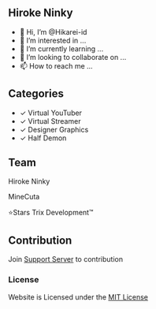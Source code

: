 ## Hiroke Ninky

- 👋 Hi, I’m @Hikarei-id
- 👀 I’m interested in ...
- 🌱 I’m currently learning ...
- 💞️ I’m looking to collaborate on ...
- 📫 How to reach me ...

## Categories

- ✓ Virtual YouTuber
- ✓ Virtual Streamer
- ✓ Designer Graphics
- ✓ Half Demon

## Team
Hiroke Ninky

MineCuta

⭐Stars Trix Development™

## Contribution
Join [Support Server](https://discord.gg/WkAjbEZZsw) to contribution

### License
Website is Licensed under the [MIT License](https://github.com/HirokeNinky/HirokeNinky.github.io/blob/master/LICENSE)
